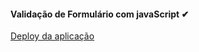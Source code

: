 #### Validação de Formulário com javaScript ✔

<a href="https://viniciussilver.github.io/form_javaScript/">Deploy da aplicação </a>
